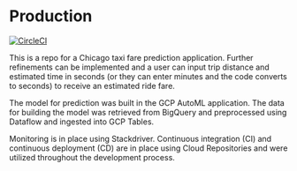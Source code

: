 # Production

[![CircleCI](https://circleci.com/gh/MWMartley001/Production.svg?style=svg)](https://circleci.com/gh/MWMartley001/Production)

This is a repo for a Chicago taxi fare prediction application. Further refinements can be implemented and a user can input trip distance and estimated time in seconds (or they can enter minutes and the code converts to seconds) to receive an estimated ride fare. 

The model for prediction was built in the GCP AutoML application. The data for building the model was retrieved from BigQuery and preprocessed using Dataflow and ingested into GCP Tables. 

Monitoring is in place using Stackdriver. Continuous integration (CI) and continuous deployment (CD) are in place using Cloud Repositories and were utilized throughout the development process. 

